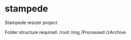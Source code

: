 # stampede
Stampede resizer project

Folder structure required:
/root
  /img
    /Processed
    /zArchive